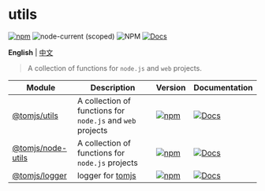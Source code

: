 # utils

[![npm](https://img.shields.io/npm/v/@tomjs/utils)](https://www.npmjs.com/package/@tomjs/utils) ![node-current (scoped)](https://img.shields.io/node/v/@tomjs/utils) ![NPM](https://img.shields.io/npm/l/@tomjs/utils) [![Docs](https://www.paka.dev/badges/v0/cute.svg)](https://www.paka.dev/npm/@tomjs/utils)

**English** | [中文](./README.zh_CN.md)

> A collection of functions for `node.js` and `web` projects.

| Module | Description | Version | Documentation |
| --- | --- | --- | --- |
| [@tomjs/utils](./packages/utils) | A collection of functions for `node.js` and `web` projects | [![npm](https://img.shields.io/npm/v/@tomjs/utils)](https://www.npmjs.com/package/@tomjs/utils) | [![Docs](https://www.paka.dev/badges/v0/cute.svg)](https://www.paka.dev/npm/@tomjs/utils) |
| [@tomjs/node-utils](./packages/node-utils) | A collection of functions for `node.js` projects | [![npm](https://img.shields.io/npm/v/@tomjs/node-utils)](https://www.npmjs.com/package/@tomjs/node-utils) | [![Docs](https://www.paka.dev/badges/v0/cute.svg)](https://www.paka.dev/npm/@tomjs/node-utils) |
| [@tomjs/logger](./packages/logger) | logger for [tomjs](https://github.com/tomjs) | [![npm](https://img.shields.io/npm/v/@tomjs/logger)](https://www.npmjs.com/package/@tomjs/logger) | [![Docs](https://www.paka.dev/badges/v0/cute.svg)](https://www.paka.dev/npm/@tomjs/logger) |
